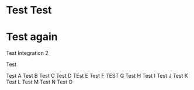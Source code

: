 # Test Test
# Test again
Test Integration 2

Test

Test A
Test B
Test C
Test D
TEst E
Test F
TEST G
Test H
Test I
Test J
Test K
Test L
Test M
Test N
Test O